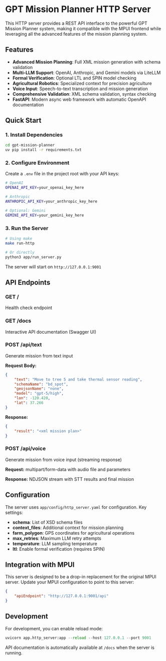 # GPT Mission Planner HTTP Server

This HTTP server provides a REST API interface to the powerful GPT Mission Planner system, making it compatible with the MPUI frontend while leveraging all the advanced features of the mission planning system.

## Features

- **Advanced Mission Planning**: Full XML mission generation with schema validation
- **Multi-LLM Support**: OpenAI, Anthropic, and Gemini models via LiteLLM
- **Formal Verification**: Optional LTL and SPIN model checking
- **Agricultural Robotics**: Specialized context for precision agriculture
- **Voice Input**: Speech-to-text transcription and mission generation
- **Comprehensive Validation**: XML schema validation, syntax checking
- **FastAPI**: Modern async web framework with automatic OpenAPI documentation

## Quick Start

### 1. Install Dependencies

```bash
cd gpt-mission-planner
uv pip install -r requirements.txt
```

### 2. Configure Environment

Create a `.env` file in the project root with your API keys:

```bash
# OpenAI
OPENAI_API_KEY=your_openai_key_here

# Anthropic
ANTHROPIC_API_KEY=your_anthropic_key_here

# Optional: Gemini
GEMINI_API_KEY=your_gemini_key_here
```

### 3. Run the Server

```bash
# Using make
make run-http

# Or directly
python3 app/run_server.py
```

The server will start on `http://127.0.0.1:9001`

## API Endpoints

### GET /
Health check endpoint

### GET /docs
Interactive API documentation (Swagger UI)

### POST /api/text
Generate mission from text input

**Request Body:**
```json
{
    "text": "Move to tree 5 and take thermal sensor reading",
    "schemaName": "bd_spot",
    "geojsonName": "none",
    "model": "gpt-5/high",
    "lon": -120.420,
    "lat": 37.266
}
```

**Response:**
```json
{
    "result": "<xml mission plan>"
}
```

### POST /api/voice
Generate mission from voice input (streaming response)

**Request:** multipart/form-data with audio file and parameters

**Response:** NDJSON stream with STT results and final mission

## Configuration

The server uses `app/config/http_server.yaml` for configuration. Key settings:

- **schema**: List of XSD schema files
- **context_files**: Additional context for mission planning
- **farm_polygon**: GPS coordinates for agricultural operations
- **max_retries**: Maximum LLM retry attempts
- **temperature**: LLM sampling temperature
- **ltl**: Enable formal verification (requires SPIN)

## Integration with MPUI

This server is designed to be a drop-in replacement for the original MPUI server. Update your MPUI configuration to point to this server:

```json
{
    "apiEndpoint": "http://127.0.0.1:9001/api"
}
```

## Development

For development, you can enable reload mode:

```python
uvicorn app.http_server:app --reload --host 127.0.0.1 --port 9001
```

API documentation is automatically available at `/docs` when the server is running.